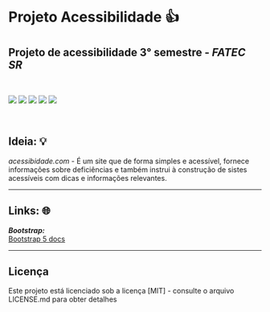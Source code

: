 # Projeto Acessibilidade 👍
## Projeto de acessibilidade 3° semestre - ***FATEC SR***

<br>
<p float="left">
 <img src="https://img.shields.io/badge/PHP-777BB4?style=for-the-badge&logo=php&logoColor=white">
 <img src="https://img.shields.io/badge/JavaScript-F7DF1E?style=for-the-badge&logo=javascript&logoColor=black">
 <img src="https://img.shields.io/badge/HTML5-E34F26?style=for-the-badge&logo=html5&logoColor=white">
 <img src="https://img.shields.io/badge/CSS3-1572B6?style=for-the-badge&logo=css3&logoColor=white">
 <img src="https://img.shields.io/badge/Bootstrap-563D7C?style=for-the-badge&logo=bootstrap&logoColor=white">
</p>
<br>

## Ideia: 💡
<i>acessibidade.com</i> - É um site que de forma simples e acessível, fornece informações sobre deficiências e também instrui à construção de sistes acessíveis com dicas e informações relevantes.

---
## Links: 🌐
***Bootstrap:***<br>
[<ins>Bootstrap 5 docs</ins>](https://getbootstrap.com/docs/5.0/getting-started/introduction/)

---
## Licença
Este projeto está licenciado sob a licença [MIT] - consulte o arquivo LICENSE.md para obter detalhes
